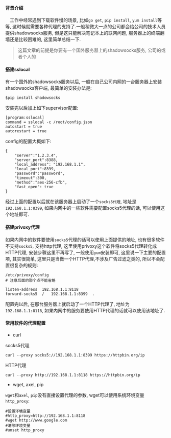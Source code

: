 #### 背景介绍

&emsp;工作中经常遇到下载软件慢的场景, 比如`go get`, `pip install`, `yum install`等等, 这时候就需要各种代理的支持了.一般稍微大一点的公司都会给公司的技术人员提供shadowsocks服务, 但是这只能解决笔记本上的联网问题, 服务器上的终端翻墙还是比较困难的, 这里简单总结一下.

> 这篇文章的前提是你要有一个国外服务器上的shadowsocks服务, 公司的或者个人的

#### 搭建sslocal

有一个国外的shadowsocks服务以后, 一般在自己公司内网的一台服务器上安装shadowsocks客户端, 最简单的安装办法是:

```
$pip install shadowsocks
```

安装完以后加上如下supervisor配置:

```
[program:sslocal]
command = sslocal -c /root/config.json
autostart = true
autorestart = true
```

config的配置大概如下:

```
{
    "server":"1.2.3.4",
    "server_port":8388,
    "local_address": "192.168.1.1",
    "local_port":8399,
    "password":"password",
    "timeout":300,
    "method":"aes-256-cfb",
    "fast_open": true
}
```

经过上面的配置以后就在该服务器上启动了一个`socks5代理`, 地址是`192.168.1.1:8399`, 如果内网中的一些软件需要配置socks5代理的话, 可以使用这个地址即可.

#### 搭建privoxy代理

如果内网中的软件要使用`socks5`代理的话可以使用上面提供的地址, 也有很多软件不支持`socks5`, 支持http代理, 这里使用privoxy这个软件将socks5代理转化成HTTP代理, 安装步骤这里不再写了, 一般使用`yum`安装即可, 这里说一下主要的配置项, 其实很简单, 这里只是当做一个HTTP代理,不涉及广告过滤之类的, 所以不会配置很复杂的规则:

```
/etc/privoxy/config
# 注意后面的那个点不能省略

listen-address  192.168.1.1:8118
forward-socks5  /   192.168.1.1:8399  .

```

配置完以后, 在那台服务器上就启动了一个HTTP代理了, 地址为`192.168.1.1:8118`, 如果内网中的服务要使用HTTP代理的话就可以使用该地址了.


#### 常用软件的代理配置

* curl

socks5代理

```
curl --proxy socks5://192.168.1.1:8399 https://httpbin.org/ip
```

HTTP代理

```
curl --proxy http://192.168.1.1:8118 https://httpbin.org/ip
```

* wget, axel, pip

`wget`和`axel`, `pip`没有直接设置代理的参数, wget可以使用系统环境变量`http_proxy`: 

```
#设置环境变量
#http_proxy=http://192.168.1.1:8118
#wget http://www.google.com
#清除环境变量
#unset http_proxy
```